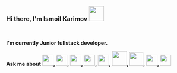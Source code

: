 ### Hi there, I'm Ismoil Karimov <img src="https://i.pinimg.com/originals/30/16/9e/30169e4a670daf12443df7d2dd140176.gif" width="40px">
<br /> 

<strong>I'm currently Junior fullstack developer.</strong>

<strong>  Ask me about  <img src="https://www.britefish.net/wp-content/uploads/2019/06/logo-javascript-2.png" width="30">, 
  <img src="https://cdn.pixabay.com/photo/2017/08/05/11/16/logo-2582748_1280.png" width="30">, 
  <img src="https://i.pinimg.com/originals/71/6f/e3/716fe300cd30c29a43ea82ae60c649b9.png" width="30">, 
  <img src="https://cdn3.iconfinder.com/data/icons/logos-and-brands-adobe/512/288_Sass-512.png" width="30">,
  <img src="https://iconape.com/wp-content/png_logo_vector/less-2.png" width="30">,
  <img src="https://miro.medium.com/max/1200/1*WA_9JsyqFkge2HwYKcdJQw.png" width="40">, 
  <img src="https://images.squarespace-cdn.com/content/v1/5f1af311dd6ca72fda592fe7/1610112022580-OKW67DO0YLQASS1BRZQ1/node.png" width="37">, 
  <img src="https://wsofter.ru/wp-content/uploads/2017/12/node-express-768x768.png" width="30">, 
  <img src="https://www.walkweltech.com/assets/images/technology/mongodb.png" width="30"> 
  </strong>



<!--
**IsmoilKarimov/IsmoilKarimov** is a ✨ _special_ ✨ repository because its `README.md` (this file) appears on your GitHub profile.

Here are some ideas to get you started:

- 🔭 I’m currently working on ...
- 🌱 I’m currently learning ...
- 👯 I’m looking to collaborate on ...
- 🤔 I’m looking for help with ...
- 💬 Ask me about ...
- 📫 How to reach me: ...
- 😄 Pronouns: ...
- ⚡ Fun fact: ...
-->
